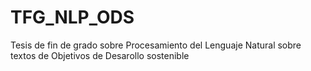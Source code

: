 # TFG_NLP_ODS
Tesis de fin de grado sobre Procesamiento del Lenguaje Natural sobre textos de Objetivos de Desarollo sostenible
